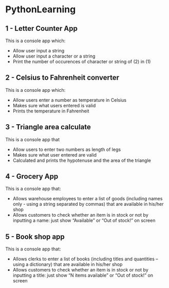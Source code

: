 # PythonLearning

## 1 - Letter Counter App
This is a console app which:
  - Allow user input a string
  - Allow user input a character or a string
  - Print the number of occurences of character or string of (2) in (1)

## 2 - Celsius to Fahrenheit converter
This is a console app which:
  - Allow users enter a number as temperature in Celsius
  - Makes sure what users entered is valid
  - Prints the temperature in Fahrenheit

## 3 - Triangle area calculate
This is a console app that
  - Allow users to enter two numbers as length of legs
  - Makes sure what user entered are valid
  - Calculated and prints the hypotenuse and the area of the triangle

## 4 - Grocery App
This is a console app that: 
  - Allows warehouse employees to enter a list of goods (including names only - using a string separated by commas) that are available in his/her shop
  - Allows customers to check whether an item is in stock or not by inputting a name: just show “Available” or “Out of stock!” on screen

## 5 - Book shop app
This is a console app that:
  - Allows clerks to enter a list of books (including titles and quantities – using a dictionary) that are available in his/her shop
  - Allows customers to check whether an item is in stock or not by inputting a title: just show “N items available” or “Out of stock!” on screen
